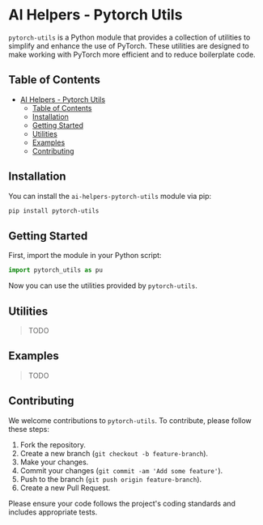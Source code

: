 # AI Helpers - Pytorch Utils

`pytorch-utils` is a Python module that provides a collection of utilities to simplify and enhance the use of PyTorch. These utilities are designed to make working with PyTorch more efficient and to reduce boilerplate code.

## Table of Contents

- [AI Helpers - Pytorch Utils](#ai-helpers---pytorch-utils)
  - [Table of Contents](#table-of-contents)
  - [Installation](#installation)
  - [Getting Started](#getting-started)
  - [Utilities](#utilities)
  - [Examples](#examples)
  - [Contributing](#contributing)

## Installation

You can install the `ai-helpers-pytorch-utils` module via pip:

```bash
pip install pytorch-utils
```

## Getting Started

First, import the module in your Python script:

```python
import pytorch_utils as pu
```

Now you can use the utilities provided by `pytorch-utils`.

## Utilities
 > TODO

## Examples
 > TODO

## Contributing

We welcome contributions to `pytorch-utils`. To contribute, please follow these steps:

1. Fork the repository.
2. Create a new branch (`git checkout -b feature-branch`).
3. Make your changes.
4. Commit your changes (`git commit -am 'Add some feature'`).
5. Push to the branch (`git push origin feature-branch`).
6. Create a new Pull Request.

Please ensure your code follows the project's coding standards and includes appropriate tests.
